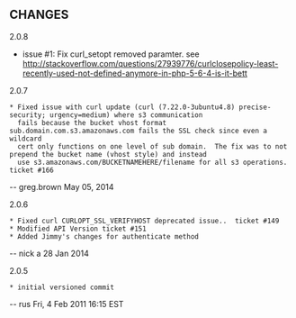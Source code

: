 CHANGES
-------

2.0.8
  * issue #1: Fix curl_setopt removed paramter.  see http://stackoverflow.com/questions/27939776/curlclosepolicy-least-recently-used-not-defined-anymore-in-php-5-6-4-is-it-bett


2.0.7

    * Fixed issue with curl update (curl (7.22.0-3ubuntu4.8) precise-security; urgency=medium) where s3 communication
      fails because the bucket vhost format sub.domain.com.s3.amazonaws.com fails the SSL check since even a wildcard
      cert only functions on one level of sub domain.  The fix was to not prepend the bucket name (vhost style) and instead
      use s3.amazonaws.com/BUCKETNAMEHERE/filename for all s3 operations.  ticket #166

  -- greg.brown May 05, 2014


2.0.6

    * Fixed curl CURLOPT_SSL_VERIFYHOST deprecated issue..  ticket #149
    * Modified API Version ticket #151
    * Added Jimmy's changes for authenticate method

  -- nick a 28 Jan 2014


2.0.5

    * initial versioned commit

  -- rus  Fri, 4 Feb 2011 16:15 EST
